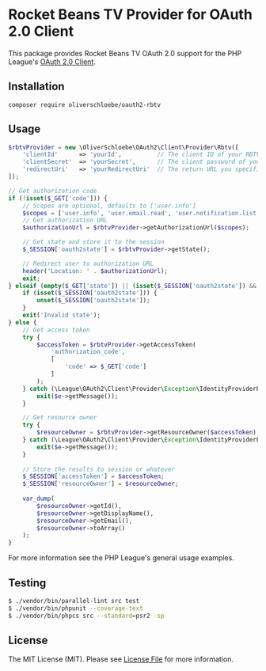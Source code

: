 # Rocket Beans TV Provider for OAuth 2.0 Client

This package provides Rocket Beans TV OAuth 2.0 support for the PHP League's [OAuth 2.0 Client](https://github.com/thephpleague/oauth2-client).

## Installation

```
composer require oliverschloebe/oauth2-rbtv
```

## Usage

```php
$rbtvProvider = new \OliverSchloebe\OAuth2\Client\Provider\Rbtv([
	'clientId'		=> 'yourId',          // The client ID of your RBTV app
	'clientSecret'	=> 'yourSecret',      // The client password of your RBTV app
	'redirectUri'	=> 'yourRedirectUri'  // The return URL you specified for your app on RBTV
]);

// Get authorization code
if (!isset($_GET['code'])) {
    // Scopes are optional, defaults to ['user.info']
    $scopes = ['user.info', 'user.email.read', 'user.notification.list', 'user.notification.manage', 'user.subscription.manage', 'user.subscriptions.read'];
    // Get authorization URL
    $authorizationUrl = $rbtvProvider->getAuthorizationUrl($scopes);

    // Get state and store it to the session
    $_SESSION['oauth2state'] = $rbtvProvider->getState();

    // Redirect user to authorization URL
    header('Location: ' . $authorizationUrl);
    exit;
} elseif (empty($_GET['state']) || (isset($_SESSION['oauth2state']) && $_GET['state'] !== $_SESSION['oauth2state'])) { // Check for errors
    if (isset($_SESSION['oauth2state'])) {
        unset($_SESSION['oauth2state']);
    }
    exit('Invalid state');
} else {
    // Get access token
    try {
        $accessToken = $rbtvProvider->getAccessToken(
            'authorization_code',
            [
                'code' => $_GET['code']
            ]
        );
    } catch (\League\OAuth2\Client\Provider\Exception\IdentityProviderException $e) {
        exit($e->getMessage());
    }

    // Get resource owner
    try {
        $resourceOwner = $rbtvProvider->getResourceOwner($accessToken);
    } catch (\League\OAuth2\Client\Provider\Exception\IdentityProviderException $e) {
        exit($e->getMessage());
    }
        
    // Store the results to session or whatever
    $_SESSION['accessToken'] = $accessToken;
    $_SESSION['resourceOwner'] = $resourceOwner;
    
    var_dump(
        $resourceOwner->getId(),
        $resourceOwner->getDisplayName(),
        $resourceOwner->getEmail(),
        $resourceOwner->toArray()
    );
}
```

For more information see the PHP League's general usage examples.

## Testing

``` bash
$ ./vendor/bin/parallel-lint src test
$ ./vendor/bin/phpunit --coverage-text
$ ./vendor/bin/phpcs src --standard=psr2 -sp
```

## License

The MIT License (MIT). Please see [License File](https://github.com/oliverschloebe/oauth2-rbtv/blob/master/LICENSE) for more information.
